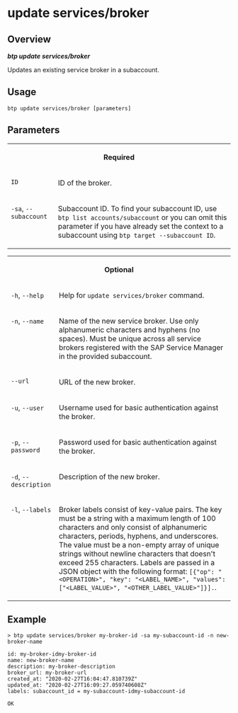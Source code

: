 <!-- loio591007fd3f7e4b979937da3a5281db4c -->

# update services/broker



<a name="loio591007fd3f7e4b979937da3a5281db4c__section_xcr_2nt_pkb"/>

## Overview



***btp update services/broker*** 

Updates an existing service broker in a subaccount.



<a name="loio591007fd3f7e4b979937da3a5281db4c__section_fp5_f4t_pkb"/>

## Usage

`btp update services/broker [parameters]`



<a name="loio591007fd3f7e4b979937da3a5281db4c__section_hdy_lpt_pkb"/>

## Parameters


<table>
<tr>
<th valign="top" colspan="2">

Required



</th>
</tr>
<tr>
<td valign="top">

`ID`



</td>
<td valign="top">

ID of the broker.



</td>
</tr>
<tr>
<td valign="top">

`-sa`, `--subaccount`



</td>
<td valign="top">

Subaccount ID. To find your subaccount ID, use `btp list accounts/subaccount` or you can omit this parameter if you have already set the context to a subaccount using `btp target --subaccount ID`.



</td>
</tr>
</table>


<table>
<tr>
<th valign="top" colspan="2">

Optional



</th>
</tr>
<tr>
<td valign="top">

`-h`, `--help`



</td>
<td valign="top">

Help for `update services/broker` command.



</td>
</tr>
<tr>
<td valign="top">

`-n`, `--name`



</td>
<td valign="top">

Name of the new service broker. Use only alphanumeric characters and hyphens \(no spaces\). Must be unique across all service brokers registered with the SAP Service Manager in the provided subaccount.



</td>
</tr>
<tr>
<td valign="top">

`--url`



</td>
<td valign="top">

URL of the new broker.



</td>
</tr>
<tr>
<td valign="top">

`-u`, `--user`



</td>
<td valign="top">

Username used for basic authentication against the broker.



</td>
</tr>
<tr>
<td valign="top">

`-p`, `--password`



</td>
<td valign="top">

Password used for basic authentication against the broker.



</td>
</tr>
<tr>
<td valign="top">

`-d`, `--description`



</td>
<td valign="top">

Description of the new broker.



</td>
</tr>
<tr>
<td valign="top">

`-l`, `--labels`



</td>
<td valign="top">

Broker labels consist of key-value pairs. The key must be a string with a maximum length of 100 characters and only consist of alphanumeric characters, periods, hyphens, and underscores. The value must be a non-empty array of unique strings without newline characters that doesn't exceed 255 characters. Labels are passed in a JSON object with the following format: `[{"op": "<OPERATION>", "key": "<LABEL_NAME>", "values": ["<LABEL_VALUE>", "<OTHER_LABEL_VALUE>"]}].`.



</td>
</tr>
</table>



<a name="loio591007fd3f7e4b979937da3a5281db4c__section_kvq_sjr_vkb"/>

## Example

```
> btp update services/broker my-broker-id -sa my-subaccount-id -n new-broker-name

id: my-broker-idmy-broker-id
name: new-broker-name
description: my-broker-description
broker_url: my-broker-url
created_at: "2020-02-27T16:04:47.810739Z"
updated_at: "2020-02-27T16:09:27.059740608Z"
labels: subaccount_id = my-subaccount-idmy-subaccount-id

OK

```

